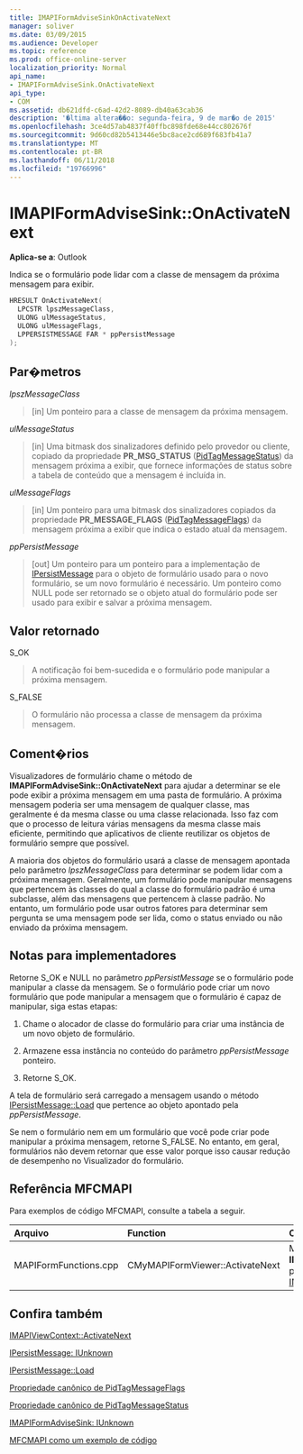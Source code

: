 ```yaml
---
title: IMAPIFormAdviseSinkOnActivateNext
manager: soliver
ms.date: 03/09/2015
ms.audience: Developer
ms.topic: reference
ms.prod: office-online-server
localization_priority: Normal
api_name:
- IMAPIFormAdviseSink.OnActivateNext
api_type:
- COM
ms.assetid: db621dfd-c6ad-42d2-8089-db40a63cab36
description: '�ltima altera��o: segunda-feira, 9 de mar�o de 2015'
ms.openlocfilehash: 3ce4d57ab4837f40ffbc898fde68e44cc802676f
ms.sourcegitcommit: 9d60cd82b5413446e5bc8ace2cd689f683fb41a7
ms.translationtype: MT
ms.contentlocale: pt-BR
ms.lasthandoff: 06/11/2018
ms.locfileid: "19766996"
---
```

# <a name="imapiformadvisesinkonactivatenext"></a>IMAPIFormAdviseSink::OnActivateNext

  
  
**Aplica-se a**: Outlook 
  
Indica se o formulário pode lidar com a classe de mensagem da próxima mensagem para exibir.
  
```cpp
HRESULT OnActivateNext(
  LPCSTR lpszMessageClass,
  ULONG ulMessageStatus,
  ULONG ulMessageFlags,
  LPPERSISTMESSAGE FAR * ppPersistMessage
);
```

## <a name="parameters"></a>Par�metros

 _lpszMessageClass_
  
> [in] Um ponteiro para a classe de mensagem da próxima mensagem.
    
 _ulMessageStatus_
  
> [in] Uma bitmask dos sinalizadores definido pelo provedor ou cliente, copiado da propriedade **PR_MSG_STATUS** ([PidTagMessageStatus](pidtagmessagestatus-canonical-property.md)) da mensagem próxima a exibir, que fornece informações de status sobre a tabela de conteúdo que a mensagem é incluída in.
    
 _ulMessageFlags_
  
> [in] Um ponteiro para uma bitmask dos sinalizadores copiados da propriedade **PR_MESSAGE_FLAGS** ([PidTagMessageFlags](pidtagmessageflags-canonical-property.md)) da mensagem próxima a exibir que indica o estado atual da mensagem.
    
 _ppPersistMessage_
  
> [out] Um ponteiro para um ponteiro para a implementação de [IPersistMessage](ipersistmessageiunknown.md) para o objeto de formulário usado para o novo formulário, se um novo formulário é necessário. Um ponteiro como NULL pode ser retornado se o objeto atual do formulário pode ser usado para exibir e salvar a próxima mensagem. 
    
## <a name="return-value"></a>Valor retornado

S_OK 
  
> A notificação foi bem-sucedida e o formulário pode manipular a próxima mensagem.
    
S_FALSE 
  
> O formulário não processa a classe de mensagem da próxima mensagem.
    
## <a name="remarks"></a>Coment�rios

Visualizadores de formulário chame o método de **IMAPIFormAdviseSink::OnActivateNext** para ajudar a determinar se ele pode exibir a próxima mensagem em uma pasta de formulário. A próxima mensagem poderia ser uma mensagem de qualquer classe, mas geralmente é da mesma classe ou uma classe relacionada. Isso faz com que o processo de leitura várias mensagens da mesma classe mais eficiente, permitindo que aplicativos de cliente reutilizar os objetos de formulário sempre que possível. 
  
A maioria dos objetos do formulário usará a classe de mensagem apontada pelo parâmetro _lpszMessageClass_ para determinar se podem lidar com a próxima mensagem. Geralmente, um formulário pode manipular mensagens que pertencem às classes do qual a classe do formulário padrão é uma subclasse, além das mensagens que pertencem à classe padrão. No entanto, um formulário pode usar outros fatores para determinar sem pergunta se uma mensagem pode ser lida, como o status enviado ou não enviado da próxima mensagem. 
  
## <a name="notes-to-implementers"></a>Notas para implementadores

Retorne S_OK e NULL no parâmetro _ppPersistMessage_ se o formulário pode manipular a classe da mensagem. Se o formulário pode criar um novo formulário que pode manipular a mensagem que o formulário é capaz de manipular, siga estas etapas: 
  
1. Chame o alocador de classe do formulário para criar uma instância de um novo objeto de formulário.
    
2. Armazene essa instância no conteúdo do parâmetro _ppPersistMessage_ ponteiro. 
    
3. Retorne S_OK.
    
A tela de formulário será carregado a mensagem usando o método [IPersistMessage::Load](ipersistmessage-load.md) que pertence ao objeto apontado pela _ppPersistMessage_.
  
Se nem o formulário nem em um formulário que você pode criar pode manipular a próxima mensagem, retorne S_FALSE. No entanto, em geral, formulários não devem retornar que esse valor porque isso causar redução de desempenho no Visualizador do formulário.
  
## <a name="mfcmapi-reference"></a>Referência MFCMAPI

Para exemplos de código MFCMAPI, consulte a tabela a seguir.
  
|**Arquivo**|**Function**|**Comment**|
|:-----|:-----|:-----|
|MAPIFormFunctions.cpp  <br/> |CMyMAPIFormViewer::ActivateNext  <br/> |MFCMAPI usa o método **IMAPIFormAdviseSink::OnActivateNext** para implementar o método [IMAPIViewContext::ActivateNext](imapiviewcontext-activatenext.md) .  <br/> |
   
## <a name="see-also"></a>Confira também



[IMAPIViewContext::ActivateNext](imapiviewcontext-activatenext.md)
  
[IPersistMessage: IUnknown](ipersistmessageiunknown.md)
  
[IPersistMessage::Load](ipersistmessage-load.md)
  
[Propriedade canônico de PidTagMessageFlags](pidtagmessageflags-canonical-property.md)
  
[Propriedade canônico de PidTagMessageStatus](pidtagmessagestatus-canonical-property.md)
  
[IMAPIFormAdviseSink: IUnknown](imapiformadvisesinkiunknown.md)


[MFCMAPI como um exemplo de código](mfcmapi-as-a-code-sample.md)

